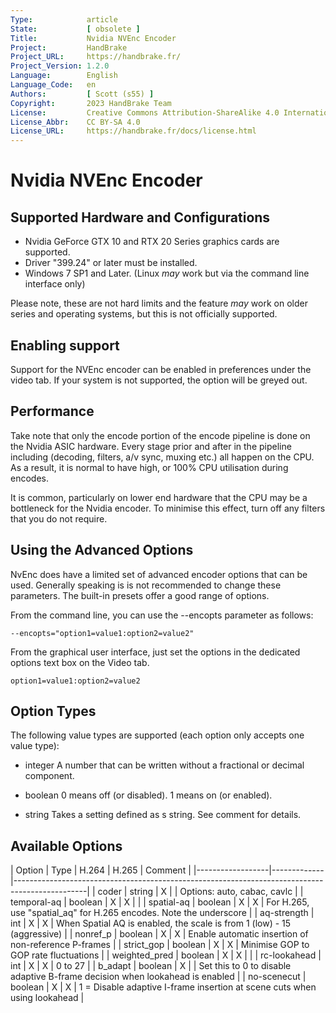 ```yaml
---
Type:            article
State:           [ obsolete ]
Title:           Nvidia NVEnc Encoder
Project:         HandBrake
Project_URL:     https://handbrake.fr/
Project_Version: 1.2.0
Language:        English
Language_Code:   en
Authors:         [ Scott (s55) ]
Copyright:       2023 HandBrake Team
License:         Creative Commons Attribution-ShareAlike 4.0 International
License_Abbr:    CC BY-SA 4.0
License_URL:     https://handbrake.fr/docs/license.html
---
```


Nvidia NVEnc Encoder
==========================

Supported Hardware and Configurations 
--------------
- Nvidia GeForce GTX 10 and RTX 20 Series graphics cards are supported. 
- Driver "399.24" or later must be installed. 
- Windows 7 SP1 and Later. (Linux *may* work but via the command line interface only)


Please note, these are not hard limits and the feature *may* work on older series and operating systems, but this is not officially supported.

Enabling support
--------------
Support for the NVEnc encoder can be enabled in preferences under the video tab. If your system is not supported, the option will be greyed out.


Performance
--------------
Take note that only the encode portion of the encode pipeline is done on the Nvidia ASIC hardware. 
Every stage prior and after in the pipeline including (decoding, filters, a/v sync, muxing etc.) all happen on the CPU. As a result, it is normal to have high, or 100% CPU utilisation during encodes. 

It is common, particularly on lower end hardware that the CPU may be a bottleneck for the Nvidia encoder. To minimise this effect, turn off any filters that you do not require. 


Using the Advanced Options
--------------
NvEnc does have a limited set of advanced encoder options that can be used.  Generally speaking is is not recommended to change these parameters. The built-in presets offer a good range of options.

From the command line, you can use the --encopts parameter as follows:

    --encopts="option1=value1:option2=value2"


From the graphical user interface, just set the options in the dedicated options text box on the Video tab.

    option1=value1:option2=value2

Option Types
--------------
The following value types are supported (each option only accepts one value type):

- integer
  A number that can be written without a fractional or decimal component.

- boolean
  0 means off (or disabled).
  1 means on (or enabled).
 
- string
  Takes a setting defined as s string. See comment for details. 

  
Available Options
--------------

| Option           | Type        | H.264 | H.265 | Comment                                                                        |
|------------------|-------------|------------------------------------------------------------------------------------------------|
| coder            | string      |   X   |       | Options: auto, cabac, cavlc                                                    |
| temporal-aq      | boolean     |   X   |   X   |                                                                                |
| spatial-aq       | boolean     |   X   |   X   | For H.265, use "spatial_aq" for H.265 encodes. Note the underscore             |
| aq-strength      | int         |   X   |   X   | When Spatial AQ is enabled, the scale is from 1 (low) - 15 (aggressive)        |
| nonref_p         | boolean     |   X   |   X   | Enable automatic insertion of non-reference P-frames                           |
| strict_gop       | boolean     |   X   |   X   | Minimise GOP to GOP rate fluctuations                                          |
| weighted_pred    | boolean     |   X   |   X   |                                                                                |
| rc-lookahead     | int         |   X   |   X   | 0 to 27                                                                        |
| b_adapt          | boolean     |   X   |       | Set this to 0 to disable adaptive B-frame decision when lookahead is enabled   |
| no-scenecut      | boolean     |   X   |   X   | 1 = Disable adaptive I-frame insertion at scene cuts when using lookahead      |



